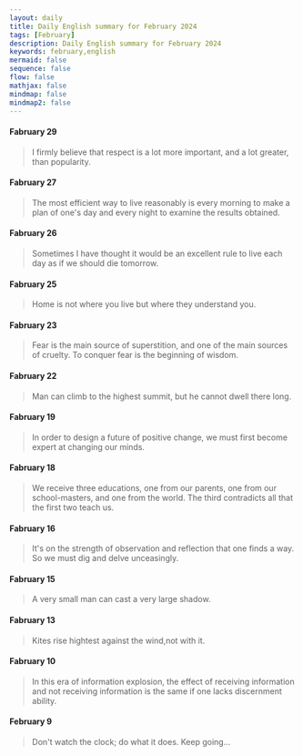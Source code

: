 ```yaml
---
layout: daily
title: Daily English summary for February 2024
tags: [February]
description: Daily English summary for February 2024
keywords: february,english
mermaid: false
sequence: false
flow: false
mathjax: false
mindmap: false
mindmap2: false
---
```


#### Fabruary 29

>I firmly believe that respect is a lot more important, and a lot greater, than popularity.


#### Fabruary 27

>The most efficient way to live reasonably is every morning to make a plan of one's day and every night to examine the results obtained.


#### Fabruary 26

>Sometimes I have thought it would be an excellent rule to live each day as if we should die tomorrow.


#### Fabruary 25

>Home is not where you live but where they understand you.


#### Fabruary 23

>Fear is the main source of superstition, and one of the main sources of cruelty. To conquer fear is the beginning of wisdom.


#### Fabruary 22

>Man can climb to the highest summit, but he cannot dwell there long.

#### Fabruary 19

>In order to design a future of positive change, we must first become expert at changing our minds.

#### Fabruary 18

>We receive three educations, one from our parents, one from our school-masters, and one from the world. The third contradicts all that the first two teach us.


#### Fabruary 16

>It's on the strength of observation and reflection that one finds a way. So we must dig and delve unceasingly.

#### Fabruary 15

>A very small man can cast a very large shadow.

#### Fabruary 13

>Kites rise hightest against the wind,not with it.


#### Fabruary 10

>In this era of information explosion, the effect of receiving information and not receiving information is the same if one lacks discernment ability.


#### February 9

>Don't watch the clock; do what it does. Keep going… 


